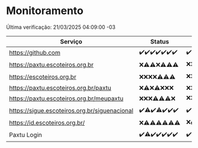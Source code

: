# Monitoramento

Última verificação: 21/03/2025 04:09:00 -03

|Serviço|Status|Últimas 24h|
|---|---|---|
|https://github.com|<span title="2025-03-14: OK=23">✔️</span><span title="2025-03-15: OK=23">✔️</span><span title="2025-03-16: OK=23">✔️</span><span title="2025-03-17: OK=23">✔️</span><span title="2025-03-18: OK=23">✔️</span><span title="2025-03-19: OK=23">✔️</span><span title="2025-03-20: OK=6">✔️</span>|<span title="20/03/2025 04:09:00 -03 : 200">✔️</span><span title="20/03/2025 05:12:00 -03 : 200">✔️</span><span title="20/03/2025 06:09:00 -03 : 200">✔️</span><span title="20/03/2025 07:09:00 -03 : 200">✔️</span><span title="20/03/2025 08:07:00 -03 : 200">✔️</span><span title="20/03/2025 09:16:00 -03 : 200">✔️</span><span title="20/03/2025 10:17:00 -03 : 200">✔️</span><span title="20/03/2025 11:09:00 -03 : 200">✔️</span><span title="20/03/2025 12:10:00 -03 : 200">✔️</span><span title="20/03/2025 13:11:00 -03 : 200">✔️</span><span title="20/03/2025 14:08:00 -03 : 200">✔️</span><span title="20/03/2025 15:12:00 -03 : 200">✔️</span><span title="20/03/2025 16:07:00 -03 : 200">✔️</span><span title="20/03/2025 17:09:00 -03 : 200">✔️</span><span title="20/03/2025 18:08:00 -03 : 200">✔️</span><span title="20/03/2025 19:08:00 -03 : 200">✔️</span><span title="20/03/2025 20:08:00 -03 : 200">✔️</span><span title="20/03/2025 21:43:00 -03 : 200">✔️</span><span title="20/03/2025 23:17:00 -03 : 200">✔️</span><span title="21/03/2025 00:22:00 -03 : 200">✔️</span><span title="21/03/2025 01:10:00 -03 : 200">✔️</span><span title="21/03/2025 02:09:00 -03 : 200">✔️</span><span title="21/03/2025 03:14:00 -03 : 200">✔️</span><span title="21/03/2025 04:09:00 -03 : 200">✔️</span>|
|https://paxtu.escoteiros.org.br|<span title="2025-03-14: Falhas=23">❌</span><span title="2025-03-15: OK=4, Falhas=19">⚠️</span><span title="2025-03-16: OK=3, Falhas=20">⚠️</span><span title="2025-03-17: Falhas=23">❌</span><span title="2025-03-18: OK=3, Falhas=20">⚠️</span><span title="2025-03-19: OK=2, Falhas=21">⚠️</span><span title="2025-03-20: OK=1, Falhas=5">⚠️</span>|<span title="20/03/2025 04:09:00 -03 : 403">❌</span><span title="20/03/2025 05:12:00 -03 : 403">❌</span><span title="20/03/2025 06:09:00 -03 : 403">❌</span><span title="20/03/2025 07:09:00 -03 : 200">✔️</span><span title="20/03/2025 08:07:00 -03 : 403">❌</span><span title="20/03/2025 09:16:00 -03 : 403">❌</span><span title="20/03/2025 10:17:00 -03 : 403">❌</span><span title="20/03/2025 11:09:00 -03 : 403">❌</span><span title="20/03/2025 12:10:00 -03 : 403">❌</span><span title="20/03/2025 13:11:00 -03 : 403">❌</span><span title="20/03/2025 14:08:00 -03 : 403">❌</span><span title="20/03/2025 15:12:00 -03 : 403">❌</span><span title="20/03/2025 16:07:00 -03 : 403">❌</span><span title="20/03/2025 17:09:00 -03 : 403">❌</span><span title="20/03/2025 18:08:00 -03 : 403">❌</span><span title="20/03/2025 19:08:00 -03 : 403">❌</span><span title="20/03/2025 20:08:00 -03 : 403">❌</span><span title="20/03/2025 21:43:00 -03 : 403">❌</span><span title="20/03/2025 23:17:00 -03 : 403">❌</span><span title="21/03/2025 00:22:00 -03 : 403">❌</span><span title="21/03/2025 01:10:00 -03 : 403">❌</span><span title="21/03/2025 02:09:00 -03 : 200">✔️</span><span title="21/03/2025 03:14:00 -03 : 403">❌</span><span title="21/03/2025 04:09:00 -03 : 200">✔️</span>|
|https://escoteiros.org.br|<span title="2025-03-14: Falhas=23">❌</span><span title="2025-03-15: Falhas=23">❌</span><span title="2025-03-16: Falhas=23">❌</span><span title="2025-03-17: Falhas=23">❌</span><span title="2025-03-18: OK=1, Falhas=22">⚠️</span><span title="2025-03-19: OK=1, Falhas=22">⚠️</span><span title="2025-03-20: OK=1, Falhas=5">⚠️</span>|<span title="20/03/2025 04:09:00 -03 : 403">❌</span><span title="20/03/2025 05:12:00 -03 : 403">❌</span><span title="20/03/2025 06:09:00 -03 : 403">❌</span><span title="20/03/2025 07:09:00 -03 : 403">❌</span><span title="20/03/2025 08:07:00 -03 : 403">❌</span><span title="20/03/2025 09:16:00 -03 : 403">❌</span><span title="20/03/2025 10:17:00 -03 : 403">❌</span><span title="20/03/2025 11:09:00 -03 : 403">❌</span><span title="20/03/2025 12:10:00 -03 : 403">❌</span><span title="20/03/2025 13:11:00 -03 : 403">❌</span><span title="20/03/2025 14:08:00 -03 : 403">❌</span><span title="20/03/2025 15:12:00 -03 : 403">❌</span><span title="20/03/2025 16:07:00 -03 : 403">❌</span><span title="20/03/2025 17:09:00 -03 : 403">❌</span><span title="20/03/2025 18:08:00 -03 : 403">❌</span><span title="20/03/2025 19:08:00 -03 : 403">❌</span><span title="20/03/2025 20:08:00 -03 : 403">❌</span><span title="20/03/2025 21:43:00 -03 : 200">✔️</span><span title="20/03/2025 23:17:00 -03 : 403">❌</span><span title="21/03/2025 00:22:00 -03 : 403">❌</span><span title="21/03/2025 01:10:00 -03 : 403">❌</span><span title="21/03/2025 02:09:00 -03 : 403">❌</span><span title="21/03/2025 03:14:00 -03 : 403">❌</span><span title="21/03/2025 04:09:00 -03 : 403">❌</span>|
|https://paxtu.escoteiros.org.br/paxtu|<span title="2025-03-14: Falhas=23">❌</span><span title="2025-03-15: OK=1, Falhas=22">⚠️</span><span title="2025-03-16: Falhas=23">❌</span><span title="2025-03-17: OK=1, Falhas=22">⚠️</span><span title="2025-03-18: Falhas=23">❌</span><span title="2025-03-19: Falhas=23">❌</span><span title="2025-03-20: Falhas=6">❌</span>|<span title="20/03/2025 04:09:00 -03 : 403">❌</span><span title="20/03/2025 05:12:00 -03 : 403">❌</span><span title="20/03/2025 06:09:00 -03 : 403">❌</span><span title="20/03/2025 07:09:00 -03 : 403">❌</span><span title="20/03/2025 08:07:00 -03 : 403">❌</span><span title="20/03/2025 09:16:00 -03 : 403">❌</span><span title="20/03/2025 10:17:00 -03 : 403">❌</span><span title="20/03/2025 11:09:00 -03 : 403">❌</span><span title="20/03/2025 12:10:00 -03 : 403">❌</span><span title="20/03/2025 13:11:00 -03 : 403">❌</span><span title="20/03/2025 14:08:00 -03 : 403">❌</span><span title="20/03/2025 15:12:00 -03 : 403">❌</span><span title="20/03/2025 16:07:00 -03 : 403">❌</span><span title="20/03/2025 17:09:00 -03 : 403">❌</span><span title="20/03/2025 18:08:00 -03 : 403">❌</span><span title="20/03/2025 19:08:00 -03 : 403">❌</span><span title="20/03/2025 20:08:00 -03 : 403">❌</span><span title="20/03/2025 21:43:00 -03 : 403">❌</span><span title="20/03/2025 23:17:00 -03 : 403">❌</span><span title="21/03/2025 00:22:00 -03 : 403">❌</span><span title="21/03/2025 01:10:00 -03 : 403">❌</span><span title="21/03/2025 02:09:00 -03 : 403">❌</span><span title="21/03/2025 03:14:00 -03 : 403">❌</span><span title="21/03/2025 04:09:00 -03 : 403">❌</span>|
|https://paxtu.escoteiros.org.br/meupaxtu|<span title="2025-03-14: Falhas=23">❌</span><span title="2025-03-15: Falhas=23">❌</span><span title="2025-03-16: Falhas=23">❌</span><span title="2025-03-17: OK=1, Falhas=22">⚠️</span><span title="2025-03-18: OK=1, Falhas=22">⚠️</span><span title="2025-03-19: OK=1, Falhas=22">⚠️</span><span title="2025-03-20: Falhas=6">❌</span>|<span title="20/03/2025 04:09:00 -03 : 403">❌</span><span title="20/03/2025 05:12:00 -03 : 403">❌</span><span title="20/03/2025 06:09:00 -03 : 403">❌</span><span title="20/03/2025 07:09:00 -03 : 403">❌</span><span title="20/03/2025 08:07:00 -03 : 403">❌</span><span title="20/03/2025 09:16:00 -03 : 403">❌</span><span title="20/03/2025 10:17:00 -03 : 403">❌</span><span title="20/03/2025 11:09:00 -03 : 403">❌</span><span title="20/03/2025 12:10:00 -03 : 403">❌</span><span title="20/03/2025 13:11:00 -03 : 403">❌</span><span title="20/03/2025 14:08:00 -03 : 403">❌</span><span title="20/03/2025 15:12:00 -03 : 200">✔️</span><span title="20/03/2025 16:07:00 -03 : 403">❌</span><span title="20/03/2025 17:09:00 -03 : 403">❌</span><span title="20/03/2025 18:08:00 -03 : 403">❌</span><span title="20/03/2025 19:08:00 -03 : 403">❌</span><span title="20/03/2025 20:08:00 -03 : 403">❌</span><span title="20/03/2025 21:43:00 -03 : 403">❌</span><span title="20/03/2025 23:17:00 -03 : 403">❌</span><span title="21/03/2025 00:22:00 -03 : 403">❌</span><span title="21/03/2025 01:10:00 -03 : 403">❌</span><span title="21/03/2025 02:09:00 -03 : 403">❌</span><span title="21/03/2025 03:14:00 -03 : 403">❌</span><span title="21/03/2025 04:09:00 -03 : 403">❌</span>|
|https://sigue.escoteiros.org.br/siguenacional|<span title="2025-03-14: OK=23">✔️</span><span title="2025-03-15: OK=22, Falhas=1">⚠️</span><span title="2025-03-16: OK=23">✔️</span><span title="2025-03-17: OK=22, Falhas=1">⚠️</span><span title="2025-03-18: OK=23">✔️</span><span title="2025-03-19: OK=23">✔️</span><span title="2025-03-20: OK=6">✔️</span>|<span title="20/03/2025 04:09:00 -03 : 200">✔️</span><span title="20/03/2025 05:12:00 -03 : 200">✔️</span><span title="20/03/2025 06:09:00 -03 : 200">✔️</span><span title="20/03/2025 07:09:00 -03 : 200">✔️</span><span title="20/03/2025 08:07:00 -03 : 200">✔️</span><span title="20/03/2025 09:16:00 -03 : 200">✔️</span><span title="20/03/2025 10:17:00 -03 : 200">✔️</span><span title="20/03/2025 11:09:00 -03 : 200">✔️</span><span title="20/03/2025 12:10:00 -03 : 200">✔️</span><span title="20/03/2025 13:11:00 -03 : 200">✔️</span><span title="20/03/2025 14:08:00 -03 : 200">✔️</span><span title="20/03/2025 15:12:00 -03 : 200">✔️</span><span title="20/03/2025 16:07:00 -03 : 200">✔️</span><span title="20/03/2025 17:09:00 -03 : 200">✔️</span><span title="20/03/2025 18:08:00 -03 : 200">✔️</span><span title="20/03/2025 19:08:00 -03 : 200">✔️</span><span title="20/03/2025 20:08:00 -03 : 200">✔️</span><span title="20/03/2025 21:43:00 -03 : 200">✔️</span><span title="20/03/2025 23:17:00 -03 : 200">✔️</span><span title="21/03/2025 00:22:00 -03 : 200">✔️</span><span title="21/03/2025 01:10:00 -03 : 200">✔️</span><span title="21/03/2025 02:09:00 -03 : 200">✔️</span><span title="21/03/2025 03:14:00 -03 : 200">✔️</span><span title="21/03/2025 04:09:00 -03 : 200">✔️</span>|
|https://id.escoteiros.org.br/|<span title="2025-03-14: Falhas=23">❌</span><span title="2025-03-15: OK=1, Falhas=22">⚠️</span><span title="2025-03-16: OK=2, Falhas=21">⚠️</span><span title="2025-03-17: OK=3, Falhas=20">⚠️</span><span title="2025-03-18: OK=2, Falhas=21">⚠️</span><span title="2025-03-19: OK=3, Falhas=20">⚠️</span><span title="2025-03-20: OK=2, Falhas=4">⚠️</span>|<span title="20/03/2025 04:09:00 -03 : 403">❌</span><span title="20/03/2025 05:12:00 -03 : 200">✔️</span><span title="20/03/2025 06:09:00 -03 : 403">❌</span><span title="20/03/2025 07:09:00 -03 : 403">❌</span><span title="20/03/2025 08:07:00 -03 : 403">❌</span><span title="20/03/2025 09:16:00 -03 : 403">❌</span><span title="20/03/2025 10:17:00 -03 : 403">❌</span><span title="20/03/2025 11:09:00 -03 : 403">❌</span><span title="20/03/2025 12:10:00 -03 : 403">❌</span><span title="20/03/2025 13:11:00 -03 : 403">❌</span><span title="20/03/2025 14:08:00 -03 : 403">❌</span><span title="20/03/2025 15:12:00 -03 : 403">❌</span><span title="20/03/2025 16:07:00 -03 : 403">❌</span><span title="20/03/2025 17:09:00 -03 : 403">❌</span><span title="20/03/2025 18:08:00 -03 : 403">❌</span><span title="20/03/2025 19:08:00 -03 : 200">✔️</span><span title="20/03/2025 20:08:00 -03 : 200">✔️</span><span title="20/03/2025 21:43:00 -03 : 403">❌</span><span title="20/03/2025 23:17:00 -03 : 403">❌</span><span title="21/03/2025 00:22:00 -03 : 200">✔️</span><span title="21/03/2025 01:10:00 -03 : 200">✔️</span><span title="21/03/2025 02:09:00 -03 : 403">❌</span><span title="21/03/2025 03:14:00 -03 : 403">❌</span><span title="21/03/2025 04:09:00 -03 : 403">❌</span>|
|Paxtu Login|<span title="2025-03-14: OK=23">✔️</span><span title="2025-03-15: OK=22, Falhas=1">⚠️</span><span title="2025-03-16: OK=23">✔️</span><span title="2025-03-17: OK=23">✔️</span><span title="2025-03-18: OK=23">✔️</span><span title="2025-03-19: OK=23">✔️</span><span title="2025-03-20: OK=6">✔️</span>|<span title="20/03/2025 04:09:00 -03 : 200">✔️</span><span title="20/03/2025 05:12:00 -03 : 200">✔️</span><span title="20/03/2025 06:09:00 -03 : 200">✔️</span><span title="20/03/2025 07:09:00 -03 : 200">✔️</span><span title="20/03/2025 08:07:00 -03 : 200">✔️</span><span title="20/03/2025 09:16:00 -03 : 200">✔️</span><span title="20/03/2025 10:17:00 -03 : 200">✔️</span><span title="20/03/2025 11:09:00 -03 : 200">✔️</span><span title="20/03/2025 12:10:00 -03 : 200">✔️</span><span title="20/03/2025 13:11:00 -03 : 200">✔️</span><span title="20/03/2025 14:08:00 -03 : 200">✔️</span><span title="20/03/2025 15:12:00 -03 : 200">✔️</span><span title="20/03/2025 16:07:00 -03 : 200">✔️</span><span title="20/03/2025 17:09:00 -03 : 200">✔️</span><span title="20/03/2025 18:08:00 -03 : 200">✔️</span><span title="20/03/2025 19:08:00 -03 : 200">✔️</span><span title="20/03/2025 20:08:00 -03 : 200">✔️</span><span title="20/03/2025 21:43:00 -03 : 200">✔️</span><span title="20/03/2025 23:18:00 -03 : 200">✔️</span><span title="21/03/2025 00:22:00 -03 : 200">✔️</span><span title="21/03/2025 01:10:00 -03 : 200">✔️</span><span title="21/03/2025 02:09:00 -03 : 200">✔️</span><span title="21/03/2025 03:14:00 -03 : 200">✔️</span><span title="21/03/2025 04:09:00 -03 : 200">✔️</span>|

